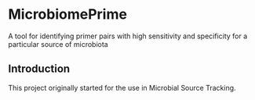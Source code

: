 # MicrobiomePrime
A tool for identifying primer pairs with high sensitivity and specificity for a particular source of microbiota

## Introduction
This project originally started for the use in Microbial Source Tracking.
